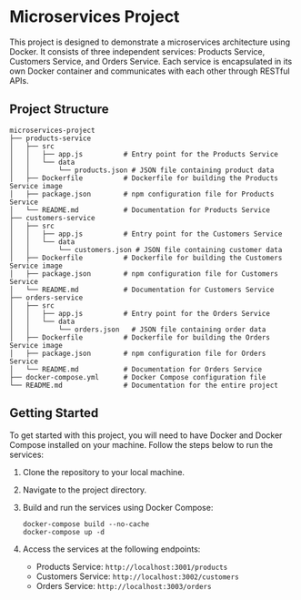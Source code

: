 # Microservices Project

This project is designed to demonstrate a microservices architecture using Docker. It consists of three independent services: Products Service, Customers Service, and Orders Service. Each service is encapsulated in its own Docker container and communicates with each other through RESTful APIs.

## Project Structure

```
microservices-project
├── products-service
│   ├── src
│   │   ├── app.js          # Entry point for the Products Service
│   │   └── data
│   │       └── products.json # JSON file containing product data
│   ├── Dockerfile          # Dockerfile for building the Products Service image
│   ├── package.json        # npm configuration file for Products Service
│   └── README.md           # Documentation for Products Service
├── customers-service
│   ├── src
│   │   ├── app.js          # Entry point for the Customers Service
│   │   └── data
│   │       └── customers.json # JSON file containing customer data
│   ├── Dockerfile          # Dockerfile for building the Customers Service image
│   ├── package.json        # npm configuration file for Customers Service
│   └── README.md           # Documentation for Customers Service
├── orders-service
│   ├── src
│   │   ├── app.js          # Entry point for the Orders Service
│   │   └── data
│   │       └── orders.json   # JSON file containing order data
│   ├── Dockerfile          # Dockerfile for building the Orders Service image
│   ├── package.json        # npm configuration file for Orders Service
│   └── README.md           # Documentation for Orders Service
├── docker-compose.yml      # Docker Compose configuration file
└── README.md               # Documentation for the entire project
```

## Getting Started

To get started with this project, you will need to have Docker and Docker Compose installed on your machine. Follow the steps below to run the services:

1. Clone the repository to your local machine.
2. Navigate to the project directory.
3. Build and run the services using Docker Compose:

   ```
   docker-compose build --no-cache
   docker-compose up -d
   ```

4. Access the services at the following endpoints:
   - Products Service: `http://localhost:3001/products`
   - Customers Service: `http://localhost:3002/customers`
   - Orders Service: `http://localhost:3003/orders`

